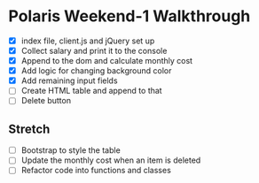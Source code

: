 # Polaris Weekend-1 Walkthrough

- [x] index file, client.js and jQuery set up
- [x] Collect salary and print it to the console
- [x] Append to the dom and calculate monthly cost
- [x] Add logic for changing background color
- [x] Add remaining input fields
- [ ] Create HTML table and append to that
- [ ] Delete button

## Stretch

- [ ] Bootstrap to style the table
- [ ] Update the monthly cost when an item is deleted
- [ ] Refactor code into functions and classes